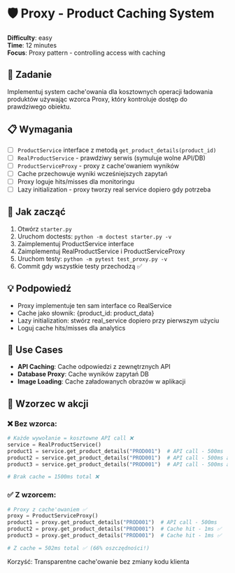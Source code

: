 # 🛡️ Proxy - Product Caching System

**Difficulty**: easy \
**Time**: 12 minutes \
**Focus**: Proxy pattern - controlling access with caching

## 🎯 Zadanie
Implementuj system cache'owania dla kosztownych operacji ładowania produktów używając wzorca Proxy, który kontroluje dostęp do prawdziwego obiektu.

## 📋 Wymagania
- [ ] `ProductService` interface z metodą `get_product_details(product_id)`
- [ ] `RealProductService` - prawdziwy serwis (symuluje wolne API/DB)
- [ ] `ProductServiceProxy` - proxy z cache'owaniem wyników
- [ ] Cache przechowuje wyniki wcześniejszych zapytań
- [ ] Proxy loguje hits/misses dla monitoringu
- [ ] Lazy initialization - proxy tworzy real service dopiero gdy potrzeba

## 🚀 Jak zacząć
1. Otwórz `starter.py`
2. Uruchom doctests: `python -m doctest starter.py -v`
3. Zaimplementuj ProductService interface
4. Zaimplementuj RealProductService i ProductServiceProxy
5. Uruchom testy: `python -m pytest test_proxy.py -v`
6. Commit gdy wszystkie testy przechodzą ✅

## 💡 Podpowiedź
- Proxy implementuje ten sam interface co RealService
- Cache jako słownik: {product_id: product_data}
- Lazy initialization: stwórz real_service dopiero przy pierwszym użyciu
- Loguj cache hits/misses dla analytics

## 🚀 Use Cases
- **API Caching**: Cache odpowiedzi z zewnętrznych API
- **Database Proxy**: Cache wyników zapytań DB
- **Image Loading**: Cache załadowanych obrazów w aplikacji

## 🔄 Wzorzec w akcji

### ❌ Bez wzorca:
```python
# Każde wywołanie = kosztowne API call ❌
service = RealProductService()
product1 = service.get_product_details("PROD001")  # API call - 500ms
product2 = service.get_product_details("PROD001")  # API call - 500ms again! ❌  
product3 = service.get_product_details("PROD001")  # API call - 500ms again! ❌

# Brak cache = 1500ms total ❌
```

### ✅ Z wzorcem:

```python
# Proxy z cache'owaniem ✅
proxy = ProductServiceProxy()
product1 = proxy.get_product_details("PROD001")  # API call - 500ms
product2 = proxy.get_product_details("PROD001")  # Cache hit - 1ms ✅
product3 = proxy.get_product_details("PROD001")  # Cache hit - 1ms ✅

# Z cache = 502ms total ✅ (66% oszczędności!)
```

Korzyść: Transparentne cache'owanie bez zmiany kodu klienta
